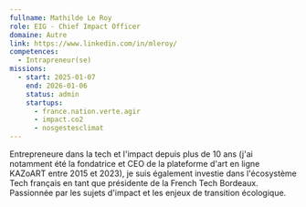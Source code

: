 ```yaml
---
fullname: Mathilde Le Roy
role: EIG - Chief Impact Officer
domaine: Autre
link: https://www.linkedin.com/in/mleroy/
competences:
  - Intrapreneur(se)
missions:
  - start: 2025-01-07
    end: 2026-01-06
    status: admin
    startups:
      - france.nation.verte.agir
      - impact.co2
      - nosgestesclimat
---
```

Entrepreneure dans la tech et l'impact depuis plus de 10 ans (j'ai notamment été la fondatrice et CEO de la plateforme d'art en ligne KAZoART entre 2015 et 2023), je suis également investie dans l'écosystème Tech français en tant que présidente de la French Tech Bordeaux. Passionnée par les sujets d'impact et les enjeux de transition écologique. 